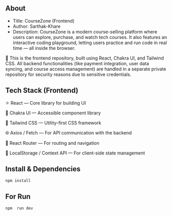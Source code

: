 ## About
- Title: CourseZone (Frontend)
- Author: Sarthak-Khare
- Description:
  CourseZone is a modern course-selling platform where users can explore, purchase, and watch tech courses. It also features an interactive
  coding playground, letting users practice and run code in real time — all inside the browser.

🔧 This is the frontend repository, built using React, Chakra UI, and Tailwind CSS. All backend functionalities (like payment integration, user data syncing, and course access management) are handled in a separate private repository for security reasons due to sensitive credentials.

## Tech Stack (Frontend) 
⚛️ React — Core library for building UI

💅 Chakra UI — Accessible component library

🎨 Tailwind CSS — Utility-first CSS framework

🌐 Axios / Fetch — For API communication with the backend

🧪 React Router — For routing and navigation

💾 LocalStorage / Context API — For client-side state management


## Install & Dependencies

```
npm install
```

## For Run

```
npm  run dev
```


